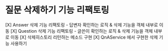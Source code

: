 # 질문 삭제하기 기능 리팩토링
[X] Answer 삭제 기능 리팩토링 - 답변자 확인하는 로직 & 삭제 기능을 객체 내부로 이동
[X] Question 삭제 기능 리팩토링 - 글쓴이 확인하는 로직 & 삭제 기능을 객체 내부로 이동
[X] 삭제히스토리 리턴하는 메소드 구현
[X] QnAService 에서 구현한 삭제 기능 사용하기